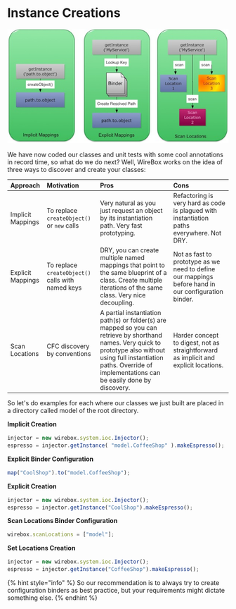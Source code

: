 # Instance Creations

![](../../.gitbook/assets/instance_mappings%20%281%29%20%281%29.jpg)

We have now coded our classes and unit tests with some cool annotations in record time, so what do we do next? Well, WireBox works on the idea of three ways to discover and create your classes:

| Approach | Motivation | Pros | Cons |
| :--- | :--- | :--- | :--- |
| Implicit Mappings | To replace `createObject()` or `new` calls | Very natural as you just request an object by its instantiation path. Very fast prototyping. | Refactoring is very hard as code is plagued with instantiation paths everywhere. Not DRY. |
| Explicit Mappings | To replace `createObject()` calls with named keys | DRY, you can create multiple named mappings that point to the same blueprint of a class. Create multiple iterations of the same class. Very nice decoupling. | Not as fast to prototype as we need to define our mappings before hand in our configuration binder. |
| Scan Locations | CFC discovery by conventions | A partial instantiation path\(s\) or folder\(s\) are mapped so you can retrieve by shorthand names. Very quick to prototype also without using full instantiation paths. Override of implementations can be easily done by discovery. | Harder concept to digest, not as straightforward as implicit and explicit locations. |

So let's do examples for each where our classes we just built are placed in a directory called model of the root directory.

**Implicit Creation**

```javascript
injector = new wirebox.system.ioc.Injector();
espresso = injector.getInstance( "model.CoffeeShop" ).makeEspresso();
```

**Explicit Binder Configuration**

```javascript
map("CoolShop").to("model.CoffeeShop");
```

**Explicit Creation**

```javascript
injector = new wirebox.system.ioc.Injector();
espresso = injector.getInstance("CoolShop").makeEspresso();
```

**Scan Locations Binder Configuration**

```javascript
wirebox.scanLocations = ["model"];
```

**Set Locations Creation**

```javascript
injector = new wirebox.system.ioc.Injector();
espresso = injector.getInstance("CoffeeShop").makeEspresso();
```

{% hint style="info" %}
So our recommendation is to always try to create configuration binders as best practice, but your requirements might dictate something else.
{% endhint %}

